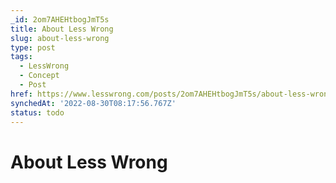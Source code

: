 ```yaml
---
_id: 2om7AHEHtbogJmT5s
title: About Less Wrong
slug: about-less-wrong
type: post
tags:
  - LessWrong
  - Concept
  - Post
href: https://www.lesswrong.com/posts/2om7AHEHtbogJmT5s/about-less-wrong
synchedAt: '2022-08-30T08:17:56.767Z'
status: todo
---
```


# About Less Wrong

